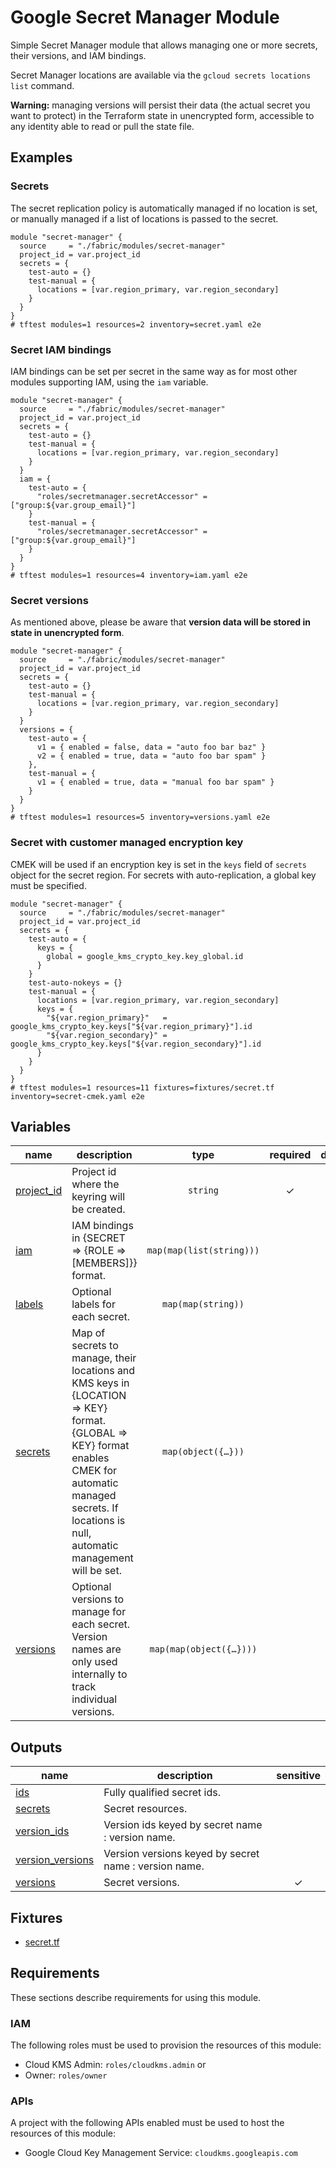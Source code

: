 # Google Secret Manager Module

Simple Secret Manager module that allows managing one or more secrets, their versions, and IAM bindings.

Secret Manager locations are available via the `gcloud secrets locations list` command.

**Warning:** managing versions will persist their data (the actual secret you want to protect) in the Terraform state in unencrypted form, accessible to any identity able to read or pull the state file.

## Examples

### Secrets

The secret replication policy is automatically managed if no location is set, or manually managed if a list of locations is passed to the secret.

```hcl
module "secret-manager" {
  source     = "./fabric/modules/secret-manager"
  project_id = var.project_id
  secrets = {
    test-auto = {}
    test-manual = {
      locations = [var.region_primary, var.region_secondary]
    }
  }
}
# tftest modules=1 resources=2 inventory=secret.yaml e2e
```

### Secret IAM bindings

IAM bindings can be set per secret in the same way as for most other modules supporting IAM, using the `iam` variable.

```hcl
module "secret-manager" {
  source     = "./fabric/modules/secret-manager"
  project_id = var.project_id
  secrets = {
    test-auto = {}
    test-manual = {
      locations = [var.region_primary, var.region_secondary]
    }
  }
  iam = {
    test-auto = {
      "roles/secretmanager.secretAccessor" = ["group:${var.group_email}"]
    }
    test-manual = {
      "roles/secretmanager.secretAccessor" = ["group:${var.group_email}"]
    }
  }
}
# tftest modules=1 resources=4 inventory=iam.yaml e2e
```

### Secret versions

As mentioned above, please be aware that **version data will be stored in state in unencrypted form**.

```hcl
module "secret-manager" {
  source     = "./fabric/modules/secret-manager"
  project_id = var.project_id
  secrets = {
    test-auto = {}
    test-manual = {
      locations = [var.region_primary, var.region_secondary]
    }
  }
  versions = {
    test-auto = {
      v1 = { enabled = false, data = "auto foo bar baz" }
      v2 = { enabled = true, data = "auto foo bar spam" }
    },
    test-manual = {
      v1 = { enabled = true, data = "manual foo bar spam" }
    }
  }
}
# tftest modules=1 resources=5 inventory=versions.yaml e2e
```

### Secret with customer managed encryption key

CMEK will be used if an encryption key is set in the `keys` field of `secrets` object for the secret region. For secrets with auto-replication, a global key must be specified.

```hcl
module "secret-manager" {
  source     = "./fabric/modules/secret-manager"
  project_id = var.project_id
  secrets = {
    test-auto = {
      keys = {
        global = google_kms_crypto_key.key_global.id
      }
    }
    test-auto-nokeys = {}
    test-manual = {
      locations = [var.region_primary, var.region_secondary]
      keys = {
        "${var.region_primary}"   = google_kms_crypto_key.keys["${var.region_primary}"].id
        "${var.region_secondary}" = google_kms_crypto_key.keys["${var.region_secondary}"].id
      }
    }
  }
}
# tftest modules=1 resources=11 fixtures=fixtures/secret.tf inventory=secret-cmek.yaml e2e
```
<!-- BEGIN TFDOC -->
## Variables

| name | description | type | required | default |
|---|---|:---:|:---:|:---:|
| [project_id](variables.tf#L29) | Project id where the keyring will be created. | <code>string</code> | ✓ |  |
| [iam](variables.tf#L17) | IAM bindings in {SECRET => {ROLE => [MEMBERS]}} format. | <code>map&#40;map&#40;list&#40;string&#41;&#41;&#41;</code> |  | <code>&#123;&#125;</code> |
| [labels](variables.tf#L23) | Optional labels for each secret. | <code>map&#40;map&#40;string&#41;&#41;</code> |  | <code>&#123;&#125;</code> |
| [secrets](variables.tf#L34) | Map of secrets to manage, their locations and KMS keys in {LOCATION => KEY} format. {GLOBAL => KEY} format enables CMEK for automatic managed secrets. If locations is null, automatic management will be set. | <code title="map&#40;object&#40;&#123;&#10;  locations &#61; optional&#40;list&#40;string&#41;, null&#41;&#10;  keys      &#61; optional&#40;map&#40;string&#41;, null&#41;&#10;&#125;&#41;&#41;">map&#40;object&#40;&#123;&#8230;&#125;&#41;&#41;</code> |  | <code>&#123;&#125;</code> |
| [versions](variables.tf#L43) | Optional versions to manage for each secret. Version names are only used internally to track individual versions. | <code title="map&#40;map&#40;object&#40;&#123;&#10;  enabled &#61; bool&#10;  data    &#61; string&#10;&#125;&#41;&#41;&#41;">map&#40;map&#40;object&#40;&#123;&#8230;&#125;&#41;&#41;&#41;</code> |  | <code>&#123;&#125;</code> |

## Outputs

| name | description | sensitive |
|---|---|:---:|
| [ids](outputs.tf#L17) | Fully qualified secret ids. |  |
| [secrets](outputs.tf#L24) | Secret resources. |  |
| [version_ids](outputs.tf#L29) | Version ids keyed by secret name : version name. |  |
| [version_versions](outputs.tf#L36) | Version versions keyed by secret name : version name. |  |
| [versions](outputs.tf#L43) | Secret versions. | ✓ |

## Fixtures

- [secret.tf](../../tests/fixtures/secret.tf)
<!-- END TFDOC -->
## Requirements

These sections describe requirements for using this module.

### IAM

The following roles must be used to provision the resources of this module:

- Cloud KMS Admin: `roles/cloudkms.admin` or
- Owner: `roles/owner`

### APIs

A project with the following APIs enabled must be used to host the
resources of this module:

- Google Cloud Key Management Service: `cloudkms.googleapis.com`
